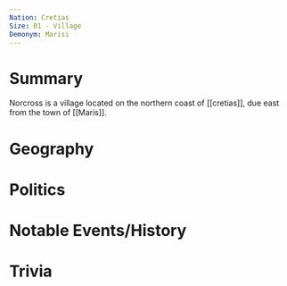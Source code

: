 ```yaml
---
Nation: Cretias
Size: 01 - Village
Demonym: Marisi
---
```

# Summary
Norcross is a village located on the northern coast of [[cretias]], due east from the town of [[Maris]]. 

# Geography

# Politics

# Notable Events/History

# Trivia
